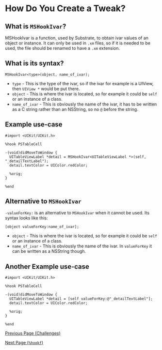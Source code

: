 # How Do You Create a Tweak?

## What is `MSHookIvar`?

MSHookIvar is a function, used by Substrate, to obtain ivar values of an object or instance. It can only be used in `.xm` files, so if it is needed to be used, the file should be renamed to have a `.xm` extension.

## What is its syntax?

```objc
MSHookIvar<type>(object, name_of_ivar);
```

* `type` - This is the type of the ivar, so if the ivar for example is a UIView, then `UIView *` would be put there.
* `object` - This is where the ivar is located, so for example it could be `self` or an instance of a class.
* `name_of_ivar` - This is obviously the name of the ivar, it has to be written as a C string rather than an NSString, so no `@` before the string.

## Example use-case

```objc
#import <UIKit/UIKit.h>

%hook PSTableCell

-(void)didMoveToWindow {
  UITableViewLabel *detail = MSHookIvar<UITableViewLabel *>(self, "_detailTextLabel");
  detail.textColor = UIColor.redColor;

  %orig;
}

%end
```

## Alternative to `MSHookIvar`

`-valueForKey:` is an alternative to `MSHookIvar` when it cannot be used. Its syntax looks like this:

```objc
[object valueForKey:name_of_ivar];
```

* `object` - This is where the ivar is located, so for example it could be `self` or an instance of a class.
* `name_of_ivar` - This is obviously the name of the ivar. In `valueForKey` it can be written as a NSString though.

## Another Example use-case

```objc
#import <UIKit/UIKit.h>

%hook PSTableCell

-(void)didMoveToWindow {
  UITableViewLabel *detail = [self valueForKey:@"_detailTextLabel"];
  detail.textColor = UIColor.redColor;

  %orig;
}

%end
```

[Previous Page (Challenges)](./p8_challenges.md)

[Next Page (`%hookf`)](./p10_hookf.md)